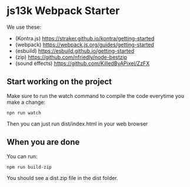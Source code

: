 # js13k Webpack Starter
We use these:
 - (Kontra.js) https://straker.github.io/kontra/getting-started
 - (webpack) https://webpack.js.org/guides/getting-started
 - (esbuild) https://esbuild.github.io/getting-started
 - (zip) https://github.com/nfriedly/node-bestzip
 - (sound effects) https://github.com/KilledByAPixel/ZzFX

## Start working on the project
Make sure to run the watch command to compile the code everytime you make a change:
```
npn run watch
```
Then you can just run dist/index.html in your web browser

## When you are done
You can run:
```
npm run build-zip
```
You should see a dist.zip file in the dist folder.